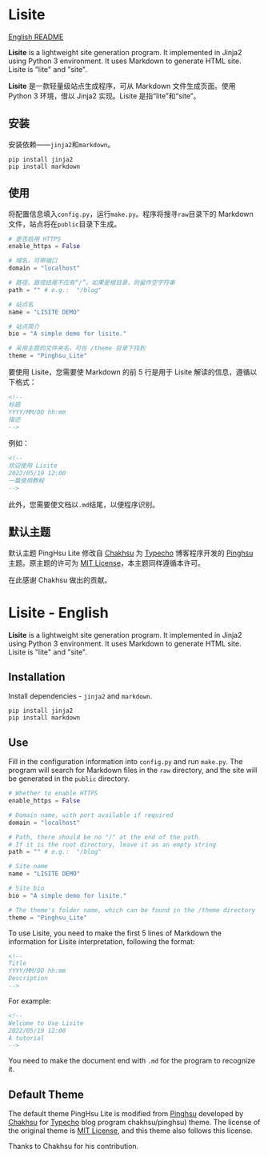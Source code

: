 # Lisite

[English README](#Lisite%20-%20English)

**Lisite** is a lightweight site generation program. It implemented in Jinja2 using Python 3 environment. It uses Markdown to generate HTML site. Lisite is "lite" and "site".

**Lisite** 是一款轻量级站点生成程序，可从 Markdown 文件生成页面。使用 Python 3 环境，借以 Jinja2 实现。Lisite 是指“lite”和“site”。

## 安装
安装依赖——`jinja2`和`markdown`。

    pip install jinja2
    pip install markdown

## 使用

将配置信息填入`config.py`，运行`make.py`。程序将搜寻`raw`目录下的 Markdown 文件，站点将在`public`目录下生成。

```python
# 是否启用 HTTPS
enable_https = False

# 域名，可带端口
domain = "localhost"

# 路径，路径结尾不应有“/”。如果是根目录，则留作空字符串
path = "" # e.g.:  "/blog"

# 站点名
name = "LISITE DEMO"

# 站点简介
bio = "A simple demo for lisite."

# 采用主题的文件夹名，可在 /theme 目录下找到
theme = "Pinghsu_Lite"
```

要使用 Lisite，您需要使 Markdown 的前 5 行是用于 Lisite 解读的信息，遵循以下格式：

```html
<!--
标题
YYYY/MM/DD hh:mm
描述
-->
```

例如：

```html
<!--
欢迎使用 Lisite
2022/05/19 12:00
一篇使用教程
-->
```

此外，您需要使文档以`.md`结尾，以便程序识别。

## 默认主题

默认主题 PingHsu Lite 修改自 [Chakhsu](https://github.com/chakhsu/) 为 [Typecho](http://typecho.org) 博客程序开发的 [Pinghsu](https://github.com/chakhsu/pinghsu) 主题。原主题的许可为 [MIT License](https://github.com/chakhsu/pinghsu/blob/master/LICENSE.md)，本主题同样遵循本许可。

在此感谢 Chakhsu 做出的贡献。

# Lisite - English

**Lisite** is a lightweight site generation program. It implemented in Jinja2 using Python 3 environment. It uses Markdown to generate HTML site. Lisite is "lite" and "site".

## Installation

Install dependencies - `jinja2` and `markdown`.

    pip install jinja2
    pip install markdown


## Use

Fill in the configuration information into `config.py` and run `make.py`. The program will search for Markdown files in the `raw` directory, and the site will be generated in the `public` directory.

```python
# Whether to enable HTTPS
enable_https = False

# Domain name, with port available if required
domain = "localhost"

# Path, there should be no "/" at the end of the path. 
# If it is the root directory, leave it as an empty string
path = "" # e.g.:  "/blog"

# Site name
name = "LISITE DEMO"

# Site bio
bio = "A simple demo for lisite."

# The theme's folder name, which can be found in the /theme directory
theme = "Pinghsu_Lite"
```

To use Lisite, you need to make the first 5 lines of Markdown the information for Lisite interpretation, following the format:
```html
<!--
Title
YYYY/MM/DD hh:mm
Description
-->
```

For example:

```html
<!--
Welcome to Use Lisite
2022/05/19 12:00
A tutorial
-->
```
You need to make the document end with `.md` for the program to recognize it.
## Default Theme

The default theme PingHsu Lite is modified from [Pinghsu](https://github.com/) developed by [Chakhsu](https://github.com/chakhsu/) for [Typecho](http://typecho.org) blog program chakhsu/pinghsu) theme. The license of the original theme is [MIT License](https://github.com/chakhsu/pinghsu/blob/master/LICENSE.md), and this theme also follows this license.

Thanks to Chakhsu for his contribution.